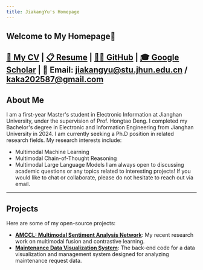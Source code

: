 ```yaml
---
title: JiakangYu's Homepage
---
```

## Welcome to My Homepage🚀
[📄 My CV](./CV.pdf) | [📋 Resume](./resume.pdf) | [👨‍💻 GitHub](https://github.com/kaka-yjk) | [🎓 Google Scholar](https://scholar.google.com/citations?user=FpbncKYAAAAJ&hl=en) | 📧 **Email**: [jiakangyu@stu.jhun.edu.cn](mailto:jiakangyu@stu.jhun.edu.cn) / [kaka202587@gmail.com](mailto:kaka202587@gmail.com)
---
## About Me
I am a first-year Master's student in Electronic Information at Jianghan University, under the supervision of Prof. Hongtao Deng. I completed my Bachelor's degree in Electronic and Information Engineering from Jianghan University in 2024.
I am currently seeking a Ph.D position in related research fields. 
My research interests include:
* Multimodal Machine Learning
* Multimodal Chain-of-Thought Reasoning
* Multimodal Large Language Models
I am always open to discussing academic questions or any topics related to interesting projects! If you would like to chat or collaborate, please do not hesitate to reach out via email.
---
## Projects
Here are some of my open-source projects:
* **[AMCCL: Multimodal Sentiment Analysis Network](https://github.com/kaka-yjk/amccl)**: My recent research work on multimodal fusion and contrastive learning.
* **[Maintenance Data Visualization System](https://github.com/kaka-yjk/maintenancesystem)**: The back-end code for a data visualization and management system designed for analyzing maintenance request data.
